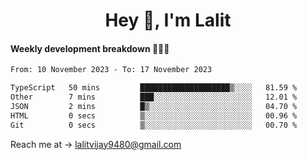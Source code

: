 <h1 align="center">Hey 👋, I'm Lalit</h1>

#### Weekly development breakdown 👨🏻‍💻
<!--START_SECTION:waka-->

```txt
From: 10 November 2023 - To: 17 November 2023

TypeScript   50 mins         ████████████████████▒░░░░   81.59 %
Other        7 mins          ███░░░░░░░░░░░░░░░░░░░░░░   12.01 %
JSON         2 mins          █▒░░░░░░░░░░░░░░░░░░░░░░░   04.70 %
HTML         0 secs          ▒░░░░░░░░░░░░░░░░░░░░░░░░   00.96 %
Git          0 secs          ▒░░░░░░░░░░░░░░░░░░░░░░░░   00.70 %
```

<!--END_SECTION:waka-->

Reach me at → lalitvijay9480@gmail.com
